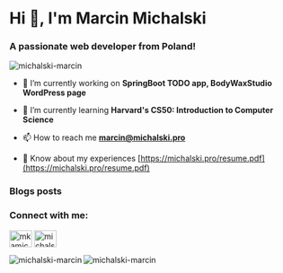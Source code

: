 
<h1 align="left">Hi 👋, I'm Marcin Michalski</h1>
<h3 align="left">A passionate web developer from Poland!</h3>

<p align="left"> <img src="https://komarev.com/ghpvc/?username=michalski-marcin&label=Profile%20views&color=0e75b6&style=flat" alt="michalski-marcin" /> </p>

- 🔭 I’m currently working on **SpringBoot TODO app, BodyWaxStudio WordPress page**

- 🌱 I’m currently learning **Harvard's CS50: Introduction to Computer Science**

- 📫 How to reach me **marcin@michalski.pro**

- 📄 Know about my experiences [https://michalski.pro/resume.pdf](https://michalski.pro/resume.pdf)

### Blogs posts
<!-- BLOG-POST-LIST:START -->
<!-- BLOG-POST-LIST:END -->

<h3 align="left">Connect with me:</h3>
<p align="left">
<a href="https://twitter.com/mkamichalski" target="blank"><img align="center" src="https://raw.githubusercontent.com/rahuldkjain/github-profile-readme-generator/master/src/images/icons/Social/twitter.svg" alt="mkamichalski" height="30" width="40" /></a>
<a href="https://linkedin.com/in/michalski-marcin" target="blank"><img align="center" src="https://raw.githubusercontent.com/rahuldkjain/github-profile-readme-generator/master/src/images/icons/Social/linked-in-alt.svg" alt="michalski-marcin" height="30" width="40" /></a>
</p>

</p>

<p><img align="left" src="https://github-readme-stats.vercel.app/api/top-langs?username=michalski-marcin&show_icons=true&locale=en&layout=compact&theme=github_dark_dimmed&border_radius=1&border_color=555555" alt="michalski-marcin" /></p>


<p><img align="center" src="https://github-readme-streak-stats.herokuapp.com/?user=michalski-marcin&theme=github_dark_dimmed&border_radius=1&border=555555" alt="michalski-marcin" /></p>
